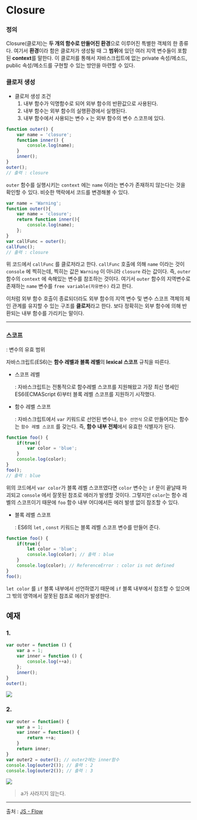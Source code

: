 # Closure



### 정의

Closure(클로저)는 **두 개의 함수로 만들어진 환경**으로 이루어진 특별한 객체의 한 종류다. 여기서 **환경**이라 함은 클로저가 생성될 때 그 **범위**에 있던 여러 지역 변수들이 포함된 **context**를 말한다. 이 클로저를 통해서 자바스크립트에 없는 private 속성/메소드, public 속성/메소드를 구현할 수 있는 방안을 마련할 수 있다.



### 클로저 생성

- 클로저 생성 조건
  1. 내부 함수가 익명함수로 되어 외부 함수의 반환값으로 사용된다.
  2. 내부 함수는 외부 함수의 실행환경에서 실행된다.
  3. 내부 함수에서 사용되는 변수 `x` 는 외부 함수의 변수 스코프에 있다.

```javascript
function outer() {
    var name = 'closure';
    function inner() {
        console.log(name);
    }
    inner();
}
outer();
// 출력 : closure
```



`outer` 함수를 실행시키는 `context` 에는 `name` 이라는 변수가 존재하지 않는다는 것을 확인할 수 있다. 비슷한 맥락에서 코드를 변경해볼 수 있다.



```javascript
var name = 'Warning';
function outer(){
    var name = 'closure';
    return function inner(){
        console.log(name);
    };
}
var callFunc = outer();
callFunc();
// 출력 : closure
```



위 코드에서 `callFunc` 를 클로저라고 한다. `callFunc` 호출에 의해 `name` 이라는 것이 `console` 에 찍히는데, 찍히는 값은 `Warning` 이 아니라 `closure` 라는 값이다. 즉, `outer` 함수의 `context` 에 속해있는 변수를 참조하는 것이다. 여기서 `outer` 함수의 지역변수로 존재하는 `name` 변수를 `free variable(자유변수)` 라고 한다.



이처럼 외부 함수 호출이 종료되더라도 외부 함수의 지역 변수 및 변수 스코프 객체의 체인 관계를 유지할 수 있는 구조를 **클로저**라고 한다. 보다 정확히는 외부 함수에 의해 반환되는 내부 함수를 가리키는 말이다.



---



### 스코프

: 변수의 유효 범위



자바스크립트(ES6)는 **함수 레벨과 블록 레벨**의 **lexical 스코프** 규칙을 따른다.



- 스코프 레벨

  : 자바스크립트는 전통적으로 함수레벨 스코프를 지원해왔고 가장 최신 명세인 ES6(ECMAScript 6)부터 블록 레벨 스코프를 지원하기 시작했다.



- 함수 레벨 스코프

  : 자바스크립트에서 `var` 키워드로 선언된 변수나, `함수 선언식` 으로 만들어지는 함수는 `함수 레벨 스코프` 를 갖는다. 즉, **함수 내부 전체**에서 유효한 식별자가 된다.

```javascript
function foo() {
    if(true){
        var color = 'blue';
    }
    console.log(color);
}
foo();
// 출력 : blue
```

 위의 코드에서 `var color`가 블록 레벨 스코프였다면 `color` 변수는 `if` 문이 끝날때 파괴되고 `console` 에서 잘못된 참조로 에러가 발생할 것이다. 그렇지만 `color`는 함수 레벨의 스코프이기 때문에 `foo` 함수 내부 어디에서든 에러 발생 없이 참조할 수 있다.



- 블록 레벨 스코프

  : ES6의 `let` , `const` 키워드는 블록 레벨 스코프 변수를 만들어 준다.

```javascript
function foo() {
    if(true){
        let color = 'blue';
        console.log(color); // 출력 : blue
    }
    console.log(color); // ReferenceError : color is not defined
}
foo();
```

 `let color` 를 `if` 블록 내부에서 선언하였기 때문에 `if` 블록 내부에서 참조할 수 있으며 그 밖의 영역에서 잘못된 참조로 에러가 발생한다.



## 예재

### 1.

```javascript
var outer = function () {
    var a = 1;
    var inner = function () {
        console.log(++a);
    };
    inner();
}
outer();
```

![](C:\Users\INNOGRID\Documents\김수빈\TIL\Images\Closure_1.png) 



### 2.

```javascript
var outer = function() {
    var a = 1;
    var inner = function() {
        return ++a;
    }
    return inner;
}
var outer2 = outer(); // outer2에는 inner함수
console.log(outer2()); // 출력 : 2
console.log(outer2()); // 출력 : 3
```

![](C:\Users\INNOGRID\Documents\김수빈\TIL\Images\Closure_2.png) 

> a가 사라지지 않는다.



---

출처 : [JS - Flow](https://www.inflearn.com/course/%ED%95%B5%EC%8B%AC%EA%B0%9C%EB%85%90-javascript-flow/dashboard)

